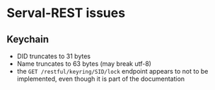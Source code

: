 # Serval-REST issues

## Keychain
* DID truncates to 31 bytes
* Name truncates to 63 bytes (may break utf-8)
* the `GET /restful/keyring/SID/lock` endpoint appears to not to be implemented, even though it is part of the documentation
